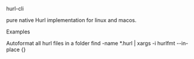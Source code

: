hurl-cli

pure native Hurl implementation for linux and macos.



Examples

Autoformat all hurl files in a folder
find -name *.hurl | xargs -i hurlfmt --in-place {}




